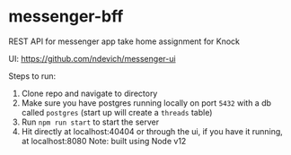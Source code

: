 # messenger-bff

REST API for messenger app take home assignment for Knock

UI: https://github.com/ndevich/messenger-ui

Steps to run:

1. Clone repo and navigate to directory
2. Make sure you have postgres running locally on port `5432` with a db called `postgres` (start up will create a `threads` table)
3. Run `npm run start` to start the server
4. Hit directly at localhost:40404 or through the ui, if you have it running, at localhost:8080
Note: built using Node v12
